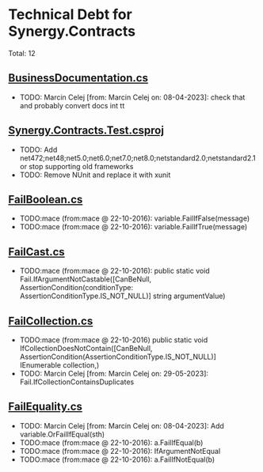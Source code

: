 ﻿# Technical Debt for Synergy.Contracts

Total: 12

## [BusinessDocumentation.cs](../../Requirements/BusinessDocumentation.cs)
- TODO: Marcin Celej [from: Marcin Celej on: 08-04-2023]: check that and probably convert docs int tt

## [Synergy.Contracts.Test.csproj](../../Synergy.Contracts.Test.csproj)
- TODO: Add net472;net48;net5.0;net6.0;net7.0;net8.0;netstandard2.0;netstandard2.1 or stop supporting old frameworks
- TODO: Remove NUnit and replace it with xunit

## [FailBoolean.cs](../../../Synergy.Contracts/Failures/FailBoolean.cs)
- TODO:mace (from:mace @ 22-10-2016): variable.FailIfFalse(message)
- TODO:mace (from:mace @ 22-10-2016): variable.FailIfTrue(message)

## [FailCast.cs](../../../Synergy.Contracts/Failures/FailCast.cs)
- TODO:mace (from:mace @ 22-10-2016): public static void Fail.IfArgumentNotCastable<T>([CanBeNull, AssertionCondition(conditionType: AssertionConditionType.IS_NOT_NULL)] string argumentValue)

## [FailCollection.cs](../../../Synergy.Contracts/Failures/FailCollection.cs)
- TODO:mace (from:mace @ 22-10-2016) public static void IfCollectionDoesNotContain<T>([CanBeNull, AssertionCondition(AssertionConditionType.IS_NOT_NULL)] IEnumerable<T> collection,)
- TODO: Marcin Celej [from: Marcin Celej on: 29-05-2023]: Fail.IfCollectionContainsDuplicates

## [FailEquality.cs](../../../Synergy.Contracts/Failures/FailEquality.cs)
- TODO: Marcin Celej [from: Marcin Celej on: 08-04-2023]: Add variable.OrFailIfEqual(sth)
- TODO:mace (from:mace @ 22-10-2016): a.FailIfEqual(b)
- TODO:mace (from:mace @ 22-10-2016): IfArgumentNotEqual
- TODO:mace (from:mace @ 22-10-2016): a.FailIfNotEqual(b)
